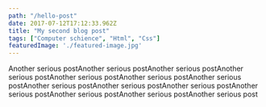 ```yaml
---
path: "/hello-post"
date: 2017-07-12T17:12:33.962Z
title: "My second blog post"
tags: ["Computer schience", "Html", "Css"]
featuredImage: './featured-image.jpg'
---
```

Another serious postAnother serious postAnother serious postAnother serious postAnother serious postAnother serious postAnother serious postAnother serious postAnother serious postAnother serious postAnother serious postAnother serious postAnother serious postAnother serious post 